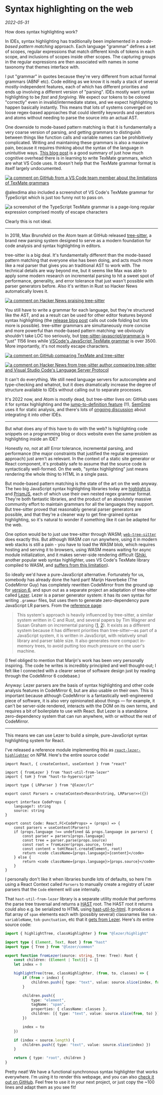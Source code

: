 # Syntax highlighting on the web

_2022-05-31_

How does syntax highlighting work?

In IDEs, syntax highlighting has traditionally been implemented in a _mode-based pattern matching_ approach. Each language "grammar" defines a set of scopes, regular expressions that match different kinds of tokens in each scope, and inclusions of scopes inside other scopes. The capturing groups in the regular expressions are then associated with names in some taxonomy that themes interface with.

I put "grammar" in quotes because they're very different from actual formal grammars (ABNF etc). Code editing as we know it is really a stack of several mostly-independent features, each of which has different priorities and ends up involving a different version of "parsing". IDEs mostly want syntax highlighting to be _fast_ and _forgiving_. We expect our tokens to be colored "correctly" even in invalid/intermediate states, and we expect highlighting to happen basically instantly. This means that lots of systems converged on loose regex-based approaches that could identify keywords and operators and atoms without needing to parse the source into an actual AST.

One downside to mode-based pattern matching is that it is fundamentally a very coarse version of parsing, and getting grammars to distinguish between things like function calls and variable names can be prohibitively complicated. Writing and maintaining these grammars is also a massive pain, because it requires thinking about the syntax of the language in unintuitive ways. [This blog post](https://www.apeth.com/nonblog/stories/textmatebundle.html) is a good summary of just how much cognitive overhead there is in learning to write TexMate grammars, which are what VS Code uses. It doesn't help that the TexMate grammar format is itself largely undocumented.

[![a comment on GitHub from a VS Code team member about the limitations of TexMate grammars](</Screenshot 2022-05-31 at 21-13-26.png>)](https://github.com/microsoft/vscode/issues/77140#issue-466517908)

@alexdima also included a screenshot of VS Code's TexMate grammar for TypeScript which is just too funny not to pass on.

![a screenshot of the TypeScript TexMate grammar is a page-long regular expression comprised mostly of escape characters](/typescript-texmate.png)

Clearly this is not ideal.

---

In 2018, Max Brunsfeld on the Atom team at GitHub released [tree-sitter](https://tree-sitter.github.io/tree-sitter/), a brand new parsing system designed to serve as a modern foundation for code analysis and syntax highlighting in editors.

tree-sitter is a big deal. It's fundamentally different than the mode-based pattern matching that everyone else has been doing, and acts much more like a real parser that gives you an traditional AST to work with. The technical details are way beyond me, but it seems like Max was able to apply some modern research on incremental parsing to hit a sweet spot of performance, generality, and error tolerance that just wasn't possible with parser generators before. Also it's written in Rust so Hacker News automatically loves it.

[![a comment on Hacker News praising tree-sitter](</Screenshot 2022-05-31 at 21-11-19.png>)](https://news.ycombinator.com/item?id=26226392)

You still have to write a grammar for each language, but they're structured like the AST, and as a result can be used for other editor features beyond syntax highlighting (the [release blog post](https://github.blog/2018-10-31-atoms-new-parsing-system/) calls out code folding but lots more is possible). tree-sitter grammars are simultaneously more concise and more powerful than mode-based pattern matching: we obviously shouldn't take LOC too seriously, but [tree-sitter-javascript/grammar.js](https://github.com/tree-sitter/tree-sitter-javascript/blob/master/grammar.js) is "just" 1156 lines while [VSCode's JavaScript TexMate grammar](https://github.com/microsoft/vscode-textmate/blob/main/test-cases/themes/syntaxes/JavaScript.tmLanguage.json) is over 3500. More importantly, it's not mostly escape characters.

[![a comment on GitHub comparing TexMate and tree-sitter](</Screenshot 2022-05-31 at 21-08-01.png>)](https://github.com/microsoft/vscode/issues/50140#issuecomment-463299445)

[![a comment on Hacker News from tree-sitter author comparing tree-sitter and Visual Studio Code's Language Server Protocol](</Screenshot 2022-05-31 at 16-33-42.png>)](https://news.ycombinator.com/item?id=18349488)

It can't do everything. We still need language servers for autocomplete and type-checking and whatnot, but it does dramatically increase the degree of structure available to IDEs without calling out to separate processes.

It's 2022 now, and Atom is mostly dead, but tree-sitter lives on: GitHub uses it for syntax highlighting and the [jump-to-definition feature](https://docs.github.com/en/repositories/working-with-files/using-files/navigating-code-on-github) (!!), [SemGrep](https://r2c.dev/) uses it for static analysis, and there's lots of [ongoing discussion](https://github.com/microsoft/vscode/issues/50140) about integrating it into other IDEs.

---

But what does any of this have to do with the web? Is highlighting code snippets on a programming blog or docs website even the same problem as highlighting inside an IDE?

Honestly _no_, not at all! Error tolerance, incremental parsing, and performance (the major constraints that justified the regular expression approach) just aren't as relevant. In the context of a static site generator or React component, it's probably safe to assume that the source code is syntactically well-formed. On the web, "syntax highlighting" just means rendering the whole thing to HTML in a single pass.

But mode-based pattern matching is the state of the art on the web anyway. The two big JavaScript syntax highlighting libraries today are [highlight.js](https://github.com/highlightjs/highlight.js/) and [PrismJS](https://github.com/PrismJS/prism/), each of which use their own nested regex grammar format. They're both fantastic libraries, and the product of an absolutely massive community effort to maintain grammars for all the languages they support. But tree-sitter proved that reasonably general parser generators are possible, and that they're a cleaner way to get fine-grained syntax highlighting, so it's natural to wonder if something like it can be adapted for the web.

One option would be to just use tree-sitter through WASM; [`web-tree-sitter`](https://www.npmjs.com/package/web-tree-sitter) does exactly this. But although WASM _can_ run anywhere, using it in modern web stacks is still a pain - you have to load the WASM blob, which requires hosting and serving it to browsers, using WASM means waiting for async module initialization, and it makes server-side rendering difficult ([Shiki](https://github.com/shikijs/shiki), another popular web syntax highlighter, uses VS Code's TexMate library compiled to WASM, and [suffers from this limitation](https://github.com/shikijs/shiki/issues/138)).

So ideally we'd have a pure-JavaScript alternative. Fortunately for us, somebody has already done the hard part! Marijn Haverbeke (The CodeMirror Guy) has completely rewritten CodeMirror from the ground up for [version 6](https://codemirror.net/6/), and spun out as a separate project an adaptation of tree-sitter called [Lezer](https://lezer.codemirror.net/). Lezer is a parser generator system: it has its own syntax for writing `.grammar` files, but uses them to generate zero-dependency pure JavaScript LR parsers. From the [reference page](https://lezer.codemirror.net/docs/guide/):

> This system's approach is heavily influenced by tree-sitter, a similar system written in C and Rust, and several papers by Tim Wagner and Susan Graham on incremental parsing ([1](https://lezer.codemirror.net/docs/guide/ftp.cs.berkeley.edu/sggs/toplas-parsing.ps), [2](https://www.semanticscholar.org/paper/Incremental-Analysis-of-real-Programming-Languages-Wagner-Graham/163592ac3777ee396f32318fcd83b1c563f2e496)). It exists as a different system because it has different priorities than tree-sitter—as part of a JavaScript system, it is written in JavaScript, with relatively small library and parser table size. It also generates more compact in-memory trees, to avoid putting too much pressure on the user's machine.

(I feel obliged to mention that Marijn's work has been very personally inspiring. The code he writes is incredibly principled and well thought-out; I felt like I connected with a clearer sense of software design just by reading through the CodeMirror 6 codebase.)

Anyway: Lezer parsers are the basis of syntax highlighting and other code analysis features in CodeMirror 6, but are also usable on their own. This is important because although CodeMirror is a fantastically well-engineered piece of software, it is also very opinionated about things — for example, it can't be server-side rendered, interacts with the DOM on its own terms, and requires a bit of boilerplate to use with React. But Lezer is a standalone zero-dependency system that can run anywhere, with or without the rest of CodeMirror.

---

This means we can use Lezer to build a simple, pure-JavaScript syntax highlighting system for React.

I've released a reference module implementing this as [`react-lezer-highlighter`](https://www.npmjs.com/package/react-lezer-highlighter) on NPM. Here's the entire source code!

```tsx
import React, { createContext, useContext } from "react"

import { fromLezer } from "hast-util-from-lezer"
import { toH } from "hast-to-hyperscript"

import type { LRParser } from "@lezer/lr"

export const Parsers = createContext<Record<string, LRParser>>({})

export interface CodeProps {
	language?: string
	source: string
}

export const Code: React.FC<CodeProps> = (props) => {
	const parsers = useContext(Parsers)
	if (props.language !== undefined && props.language in parsers) {
		const parser = parsers[props.language]
		const tree = parser.parse(props.source)
		const root = fromLezer(props.source, tree)
		const content = toH(React.createElement, root)
		return <code className={props.language}>{content}</code>
	} else {
		return <code className={props.language}>{props.source}</code>
	}
}
```

I personally don't like it when libraries bundle lots of defaults, so here I'm using a React Context called `Parsers` to manually create a registry of Lezer parsers that the `Code` element will use internally.

That `hast-util-from-lezer` library is a separate utility module that performs the parse tree traversal and returns a [HAST](https://github.com/syntax-tree/hast) root. The HAST root it returns could also e.g. be serialized to HTML using [hast-util-to-html](https://github.com/syntax-tree/hast-util-to-html). It produces a flat array of `span` elements each with (possibly several) classnames like `tok-variableName`, `tok-punctuation`, etc that it [gets from Lezer](https://github.com/lezer-parser/highlight/blob/2986163f9570a3b45df8d0c543d138a5a755dcfe/src/highlight.ts#L641). Here's _its_ entire source code:

```ts
import { highlightTree, classHighlighter } from "@lezer/highlight"

import type { Element, Text, Root } from "hast"
import type { Tree } from "@lezer/common"

export function fromLezer(source: string, tree: Tree): Root {
	const children: (Element | Text)[] = []
	let index = 0

	highlightTree(tree, classHighlighter, (from, to, classes) => {
		if (from > index) {
			children.push({ type: "text", value: source.slice(index, from) })
		}

		children.push({
			type: "element",
			tagName: "span",
			properties: { className: classes },
			children: [{ type: "text", value: source.slice(from, to) }],
		})

		index = to
	})

	if (index < source.length) {
		children.push({ type: "text", value: source.slice(index) })
	}

	return { type: "root", children }
}
```

Pretty neat! We have a functional synchronous syntax highlighter that works everywhere. I'm using it to render this webpage, and you can also [check it out on GitHub](https://github.com/joeltg/react-lezer-highlighter). Feel free to use it in your next project, or just copy the ~100 lines and adapt them as you see fit!
